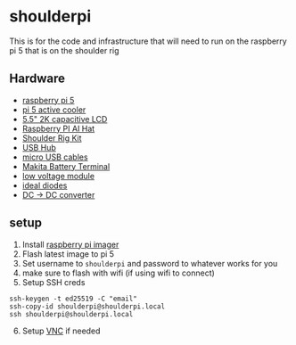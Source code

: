 # shoulderpi
This is for the code and infrastructure that will need to run on the raspberry pi 5 that is on the shoulder rig

## Hardware
- [raspberry pi 5](https://www.raspberrypi.com/products/raspberry-pi-5/)
- [pi 5 active cooler](https://www.raspberrypi.com/products/active-cooler/)
- [5.5" 2K capacitive LCD](https://www.waveshare.com/5.5inch-1440x2560-lcd.htm)
- [Raspberry PI AI Hat](https://www.raspberrypi.com/products/ai-hat/?variant=ai-hat-plus-13)
- [Shoulder Rig Kit](https://www.smallrig.com/Shoulder-Rig-Kit-Classic-Version-4480.html)
- [USB Hub](https://www.amazon.com/dp/B00VDVCQ84)
- [micro USB cables](https://www.amazon.com/dp/B095JZSHXQ)
- [Makita Battery Terminal](https://www.amazon.com/dp/B0DPSPLWFB)
- [low voltage module](https://www.amazon.com/dp/B08H14XTZ8)
- [ideal diodes](https://www.amazon.com/dp/B0DDJFBF3B)
- [DC -> DC converter](https://www.digikey.com/en/products/detail/mean-well-usa-inc/RSD-60G-12/7706258)


## setup

1. Install [raspberry pi imager](https://www.raspberrypi.com/software/)
2. Flash latest image to pi 5
3. Set username to `shoulderpi` and password to whatever works for you
4. make sure to flash with wifi (if using wifi to connect)
5. Setup SSH creds
```shell
ssh-keygen -t ed25519 -C "email"
ssh-copy-id shoulderpi@shoulderpi.local
ssh shoulderpi@shoulderpi.local
```
6. Setup [VNC](https://www.raspberrypi.com/documentation/computers/remote-access.html#vnc) if needed 
